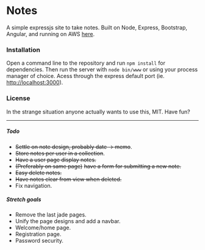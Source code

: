 # Notes
A simple expressjs site to take notes.  Built on Node, Express, Bootstrap, Angular, and running on AWS [here](http://ec2-54-174-245-235.compute-1.amazonaws.com/).

### Installation
Open a command line to the repository and run `npm install` for dependencies.  Then run the server with `node bin/www` or using your process manager of choice.  Acess through the express default port (ie. [http://localhost:3000](http://localhost:3000)).

### License
In the strange situation anyone actually wants to use this, MIT.  Have fun?

---

##### Todo
- ~~Settle on note design, probably date -> memo~~.
- ~~Store notes per user in a collection~~.
- ~~Have a user page display notes.~~
- ~~(Preferably on same page)~~ ~~have a form for submitting a new note.~~
- ~~Easy delete notes.~~
- ~~Have notes clear from view when deleted.~~
- Fix navigation.

##### Stretch goals
- Remove the last jade pages.
- Unify the page designs and add a navbar.
- Welcome/home page.
- Registration page.
- Password security.
